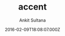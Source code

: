 ---
layout: JamstackTheme
title: accent
github: https://github.com/ankitsultana/accent
demo: https://ankitsultana.com/accent
author: Ankit Sultana
ssg: Jekyll
date: 2016-02-09T18:08:07.000Z
description: A single accent, single column Jekyll Theme
stale: true
---
